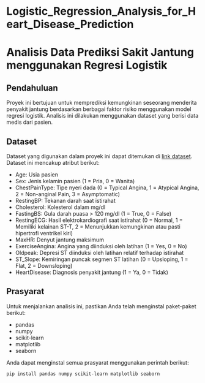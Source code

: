# Logistic_Regression_Analysis_for_Heart_Disease_Prediction

# Analisis Data Prediksi Sakit Jantung menggunakan Regresi Logistik

## Pendahuluan
Proyek ini bertujuan untuk memprediksi kemungkinan seseorang menderita penyakit jantung berdasarkan berbagai faktor risiko menggunakan model regresi logistik. Analisis ini dilakukan menggunakan dataset yang berisi data medis dari pasien.

## Dataset
Dataset yang digunakan dalam proyek ini dapat ditemukan di [link dataset](URL_dataset). Dataset ini mencakup atribut berikut:
- Age: Usia pasien
- Sex: Jenis kelamin pasien (1 = Pria, 0 = Wanita)
- ChestPainType: Tipe nyeri dada (0 = Typical Angina, 1 = Atypical Angina, 2 = Non-anginal Pain, 3 = Asymptomatic)
- RestingBP: Tekanan darah saat istirahat
- Cholesterol: Kolesterol dalam mg/dl
- FastingBS: Gula darah puasa > 120 mg/dl (1 = True, 0 = False)
- RestingECG: Hasil elektrokardiografi saat istirahat (0 = Normal, 1 = Memiliki kelainan ST-T, 2 = Menunjukkan kemungkinan atau pasti hipertrofi ventrikel kiri)
- MaxHR: Denyut jantung maksimum
- ExerciseAngina: Angina yang diinduksi oleh latihan (1 = Yes, 0 = No)
- Oldpeak: Depresi ST diinduksi oleh latihan relatif terhadap istirahat
- ST_Slope: Kemiringan puncak segmen ST latihan (0 = Upsloping, 1 = Flat, 2 = Downsloping)
- HeartDisease: Diagnosis penyakit jantung (1 = Ya, 0 = Tidak)

## Prasyarat
Untuk menjalankan analisis ini, pastikan Anda telah menginstal paket-paket berikut:
- pandas
- numpy
- scikit-learn
- matplotlib
- seaborn

Anda dapat menginstal semua prasyarat menggunakan perintah berikut:
```bash
pip install pandas numpy scikit-learn matplotlib seaborn
